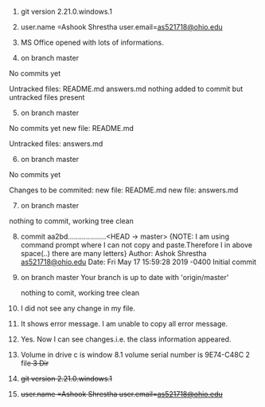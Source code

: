 1. git version 2.21.0.windows.1

2. user.name =Ashook Shrestha
user.email=as521718@ohio.edu

3. MS Office opened with lots of informations.

4. on branch master

No commits yet

Untracked files:
    README.md
    answers.md
nothing added to commit but untracked files present

5. on branch master

No commits yet
    new file: README.md

Untracked files:
    answers.md

6. on branch master

No commits yet

Changes to be commited:
    new file: README.md
    new file: answers.md

7. on branch master

nothing to commit, working tree clean

8. commit aa2bd...................<HEAD -> master> {NOTE: I am using command prompt where I can not copy and paste.Therefore I in above space(..) there are many letters}
Author: Ashok Shrestha <as521718@ohio.edu>
Date: Fri May 17 15:59:28 2019 -0400
    Initial commit

9. on branch master
    Your branch is up to date with 'origin/master'

    nothing to comit, working tree clean

10. I did not see any change in my file.

11. It shows error message. I am unable to copy all error message.

12. Yes. Now I can see changes.i.e. the class information appeared.

13. Volume in drive c is window 8.1
    volume serial number is 9E74-C48C
    2 file<s>
    3 Dir<s>

1. git version 2.21.0.windows.1

2. user.name =Ashook Shrestha
user.email=as521718@ohio.edu

